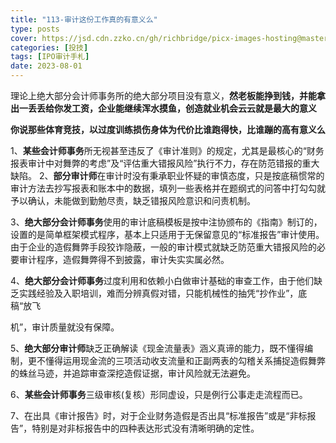 ```yaml
---
title: "113-审计这份工作真的有意义么"
type: posts
cover: https://jsd.cdn.zzko.cn/gh/richbridge/picx-images-hosting@master/thumbnail/投技.jpg
categories: [投技]
tags: [IPO审计手札]
date: 2023-08-01
---
```

理论上绝大部分会计师事务所的绝大部分项目没有意义，**然老板能挣到钱，并能拿出一丢丢给你发工资，企业能继续浑水摸鱼，创造就业机会云云就是最大的意义**

**你说那些体育竞技，以过度训练损伤身体为代价比谁跑得快，比谁蹦的高有意义么**

1、**某些会计师事务**所无视甚至违反了《审计准则》的规定，尤其是最核心的“财务报表审计中对舞弊的考虑”及“评估重大错报风险”执行不力，存在防范错报的重大缺陷。 2、**部分审计师**在审计时没有秉承职业怀疑的审慎态度，只是按底稿惯常的审计方法去抄写报表和账本中的数据，填列一些表格并在题纲式的问答中打勾勾就予以确认，未能做到勤勉尽责，缺乏错报风险意识和问责机制。

3、**绝大部分会计师事务**使用的审计底稿模板是按中注协颁布的《指南》制订的，设置的是简单框架模式程序，基本上只适用于无保留意见的“标准报告”审计使用。由于企业的造假舞弊手段狡诈隐蔽，一般的审计模式就缺乏防范重大错报风险的必要审计程序，造假舞弊得不到披露，审计失实实属必然。

4、**绝大部分会计师事务**过度利用和依赖小白做审计基础的审查工作，由于他们缺乏实践经验及入职培训，难而分辨真假对错，只能机械性的抽凭“抄作业”，底稿“放飞

机”，审计质量就没有保障。

5、**绝大部分审计师**缺乏正确解读《现金流量表》涵义真谛的能力，既不懂得编制，更不懂得运用现金流的三项活动收支流量和正副两表的勾稽关系捕捉造假舞弊的蛛丝马迹，并追踪审查深挖造假证据，审计风险就无法避免。

6、**某些会计师事务**三级审核(复核）形同虚设，只是例行公事走走流程而已。

  

7、在出具《审计报告》时，对于企业财务造假是否出具“标准报告”或是“非标报告”，特别是对非标报告中的四种表达形式没有清晰明确的定性。